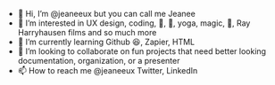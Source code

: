 - 👋 Hi, I’m @jeaneeux but you can call me Jeanee
- 👀 I’m interested in UX design, coding, 🎼, 💃, yoga, magic, 🌳, Ray Harryhausen films and so much more
- 🌱 I’m currently learning Github 😆, Zapier, HTML
- 💞️ I’m looking to collaborate on fun projects that need better looking documentation, organization, or a presenter
- 📫 How to reach me @jeaneeux Twitter, LinkedIn

<!---
jeaneeux/jeaneeux is a ✨ special ✨ repository because its `README.md` (this file) appears on your GitHub profile.
You can click the Preview link to take a look at your changes.
--->
